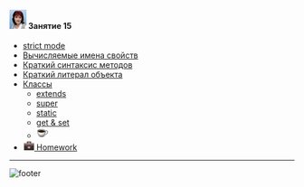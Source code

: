 [footer]: https://github.com/garevna/js-course/raw/master/images/a-level-ico.png?raw=true
[me30]: https://raw.githubusercontent.com/garevna/a-level-js-lessons/master/ico/myPhoto-30.png "Ⓒ Irina Fylyppova ( garevna ) 2019"
[hw-20]: https://raw.githubusercontent.com/garevna/a-level-js-lessons/master/ico/briefcase-20.png
[cap-20]: https://raw.githubusercontent.com/garevna/a-level-js-lessons/master/ico/coffee-20.png

#### ![me30] Занятие 15

* [strict mode](../md/strict-mode.md)
* [Вычисляемые имена свойств](../md/calculated-prop-names.md)
* [Краткий синтаксис методов](../md/short-form-of-method-declaration.md)
* [Краткий литерал объекта](../md/short-form-of-object-literal.md)
* [Классы](../md/Class.md)
    * [extends](../md/Class-extends.md)
    * [super](../md/Class-super.md)
    * [static](../md/Class-static.md)
    * [ get & set ](../md/Class-get-set.md)
    * [![cap-20]](../md/Class-sample.md)
* [![hw-20] Homework](../md/hw-15.md)

_________________________________________________________________________

![footer]

